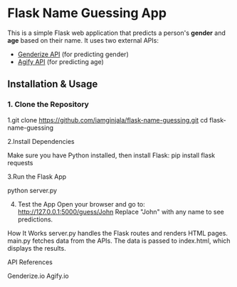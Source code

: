 # Flask Name Guessing App

This is a simple Flask web application that predicts a person's **gender** and **age** based on their name. It uses two external APIs:  
- [Genderize API](https://genderize.io/) (for predicting gender)  
- [Agify API](https://agify.io/) (for predicting age)  


## **Installation & Usage**
### **1. Clone the Repository**

1.git clone https://github.com/iamginjala/flask-name-guessing.git
cd flask-name-guessing

2.Install Dependencies

Make sure you have Python installed, then install Flask:
pip install flask requests

3.Run the Flask App

python server.py

4. Test the App
Open your browser and go to: http://127.0.0.1:5000/guess/John
Replace "John" with any name to see predictions.

How It Works
server.py handles the Flask routes and renders HTML pages.
main.py fetches data from the APIs.
The data is passed to index.html, which displays the results.

API References

Genderize.io
Agify.io
